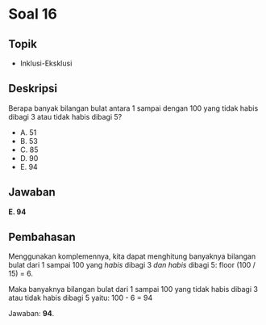 # Soal 16

## Topik

* Inklusi-Eksklusi

## Deskripsi

Berapa banyak bilangan bulat antara 1 sampai dengan 100 yang tidak habis dibagi 3 atau tidak habis dibagi 5?

* A. 51
* B. 53
* C. 85
* D. 90
* E. 94

## Jawaban

**E. 94**

## Pembahasan

Menggunakan komplemennya, kita dapat menghitung banyaknya bilangan bulat dari 1 sampai 100 yang *habis* dibagi 3 *dan habis* dibagi 5: floor (100 / 15) = 6.

Maka banyaknya bilangan bulat dari 1 sampai 100 yang tidak habis dibagi 3 atau tidak habis dibagi 5 yaitu: 100 - 6 = 94

Jawaban: **94**.